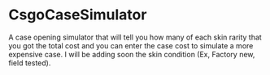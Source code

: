 # CsgoCaseSimulator
A case opening simulator that will tell you how many of each skin rarity that you got the total cost and you can enter the case cost to simulate a more expensive case. I will be adding soon the skin condition (Ex, Factory new, field tested).
